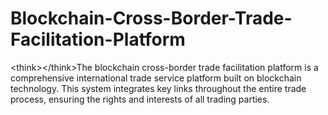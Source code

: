 # Blockchain-Cross-Border-Trade-Facilitation-Platform
&lt;think>&lt;/think>The blockchain cross-border trade facilitation platform is a comprehensive international trade service platform built on blockchain technology. This system integrates key links throughout the entire trade process, ensuring the rights and interests of all trading parties.
